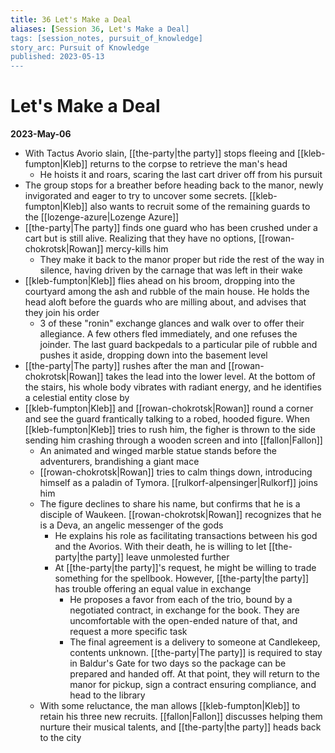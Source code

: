 ```yaml
---
title: 36 Let's Make a Deal
aliases: [Session 36, Let's Make a Deal]
tags: [session_notes, pursuit_of_knowledge]
story_arc: Pursuit of Knowledge
published: 2023-05-13
---
```

# Let's Make a Deal
**2023-May-06**

- With Tactus Avorio slain, [[the-party|the party]] stops fleeing and [[kleb-fumpton|Kleb]] returns to the corpse to retrieve the man's head
	- He hoists it and roars, scaring the last cart driver off from his pursuit
- The group stops for a breather before heading back to the manor, newly invigorated and eager to try to uncover some secrets. [[kleb-fumpton|Kleb]] also wants to recruit some of the remaining guards to the [[lozenge-azure|Lozenge Azure]]
- [[the-party|The party]] finds one guard who has been crushed under a cart but is still alive. Realizing that they have no options, [[rowan-chokrotsk|Rowan]] mercy-kills him
	- They make it back to the manor proper but ride the rest of the way in silence, having driven by the carnage that was left in their wake
- [[kleb-fumpton|Kleb]] flies ahead on his broom, dropping into the courtyard among the ash and rubble of the main house. He holds the head aloft before the guards who are milling about, and advises that they join his order
	- 3 of these "ronin" exchange glances and walk over to offer their allegiance. A few others fled immediately, and one refuses the joinder. The last guard backpedals to a particular pile of rubble and pushes it aside, dropping down into the basement level
- [[the-party|The party]] rushes after the man and [[rowan-chokrotsk|Rowan]] takes the lead into the lower level. At the bottom of the stairs, his whole body vibrates with radiant energy, and he identifies a celestial entity close by
- [[kleb-fumpton|Kleb]] and [[rowan-chokrotsk|Rowan]] round a corner and see the guard frantically talking to a robed, hooded figure. When [[kleb-fumpton|Kleb]] tries to rush him, the figher is thrown to the side sending him crashing through a wooden screen and into [[fallon|Fallon]]
	- An animated and winged marble statue stands before the adventurers, brandishing a giant mace
	- [[rowan-chokrotsk|Rowan]] tries to calm things down, introducing himself as a paladin of Tymora. [[rulkorf-alpensinger|Rulkorf]] joins him
	- The figure declines to share his name, but confirms that he is a disciple of Waukeen. [[rowan-chokrotsk|Rowan]] recognizes that he is a Deva, an angelic messenger of the gods
		- He explains his role as facilitating transactions between his god and the Avorios. With their death, he is willing to let [[the-party|the party]] leave unmolested further
		- At [[the-party|the party]]'s request, he might be willing to trade something for the spellbook. However, [[the-party|the party]] has trouble offering an equal value in exchange
			- He proposes a favor from each of the trio, bound by a negotiated contract, in exchange for the book. They are uncomfortable with the open-ended nature of that, and request a more specific task
			- The final agreement is a delivery to someone at Candlekeep, contents unknown. [[the-party|The party]] is required to stay in Baldur's Gate for two days so the package can be prepared and handed off. At that point, they will return to the manor for pickup, sign a contract ensuring compliance, and head to the library
	- With some reluctance, the man allows [[kleb-fumpton|Kleb]] to retain his three new recruits. [[fallon|Fallon]] discusses helping them nurture their musical talents, and [[the-party|the party]] heads back to the city